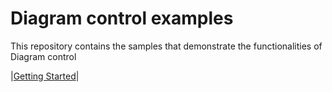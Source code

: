 # Diagram control examples
This repository contains the samples that demonstrate the functionalities of Diagram control

|[Getting Started](https://github.com/SyncfusionExamples/WPF-Diagram-Examples/tree/master/Samples/GettingStarted)|
